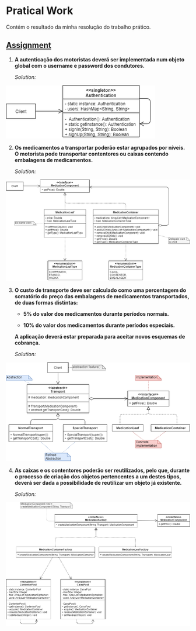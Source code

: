 # Pratical Work

Contém o resultado da minha resolução do trabalho prático.

## [Assignment](./Assignment.pdf)

1. **A autenticação dos motoristas deverá ser implementada num objeto global com o username e password dos condutores.**

   _Solution:_

![authentication](./src/main/java/com/brenosalles/authentication/diagram.png)

2. **Os medicamentos a transportar poderão estar agrupados por níveis. O motorista pode transportar contentores ou caixas contendo embalagens de medicamentos.**

   _Solution:_

![medication](./src/main/java/com/brenosalles/medication/diagram.png)

3. **O custo de transporte deve ser calculado como uma percentagem do somatório do preço das embalagens de medicamentos transportados, de duas formas distintas:**

   - **5% do valor dos medicamentos durante períodos normais.**

   - **10% do valor dos medicamentos durante períodos especiais.**

   **A aplicação deverá estar preparada para aceitar novos esquemas de cobrança.**

   _Solution:_

![transport](./src/main/java/com/brenosalles/transport/diagram.png)

4. **As caixas e os contentores poderão ser reutilizados, pelo que, durante o processo de criação dos objetos pertencentes a um destes tipos, deverá ser dada a possibilidade de reutilizar um objeto já existente.**

   _Solution:_

![factory](./src/main/java/com/brenosalles/factory/diagram.png)
